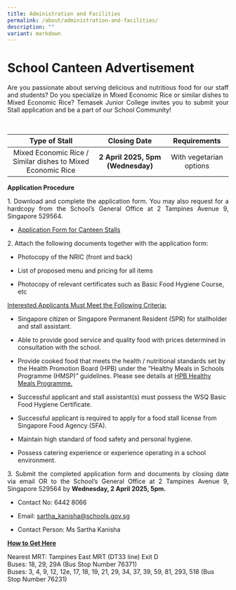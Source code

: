 ```yaml
---
title: Administration and Facilities
permalink: /about/administration-and-facilities/
description: ""
variant: markdown
---
```

# School Canteen Advertisement

<p style="text-align: justify;">Are you passionate about serving delicious and nutritious food for our staff and students? Do you specialize in Mixed Economic Rice or similar dishes to Mixed Economic Rice? Temasek Junior College invites you to submit your Stall application and be a part of our School Community!</p>
<br>

<table>
<thead>
<tr>
<th style="text-align: center;">Type of Stall</th>
<th style="text-align: center;">Closing Date</th>
<th style="text-align: center;">Requirements</th>
</tr>
</thead>
<tbody>
<tr>
<td style="text-align: center;">Mixed Economic Rice / Similar dishes to Mixed Economic Rice</td>
	<td style="text-align: center;"><b>2 April 2025, 5pm (Wednesday)</b></td>
<td style="text-align: center;">With vegetarian options<br></td>
</tr>



	

</tbody>
</table>

<p style="text-align: justify;"><b>Application Procedure</b></p>

<p style="text-align: justify;">1. Download and complete the application form. You may also request for a hardcopy from the School’s General Office at 2 Tampines Avenue 9, Singapore 529564.</p>

*   <p><a href="/files/About/Canteen/application form for canteen stalls.pdf">Application Form for Canteen Stalls</a></p>

<p style="text-align: justify;">2. Attach the following documents together with the application form:</p>

* Photocopy of the NRIC (front and back)

* List of proposed menu and pricing for all items

* Photocopy of relevant certificates such as Basic Food Hygiene Course, etc

<p style="text-align: justify;"><u>Interested Applicants Must Meet the Following Criteria:</u></p>

* Singapore citizen or Singapore Permanent Resident (SPR) for stallholder and stall assistant.

* Able to provide good service and quality food with prices determined in consultation with the school.

* Provide cooked&nbsp;food that meets the health / nutritional standards set by the Health Promotion Board (HPB) under the “Healthy Meals in Schools Programme (HMSP)” guidelines. Please see details at  <a href="https://www.hpb.gov.sg/schools/school-programmes/healthy-meals-in-schools-programme" target="_blank">HPB Healthy Meals Programme.</a>

* Successful applicant and stall assistant(s) must possess the WSQ Basic Food Hygiene Certificate.

* Successful applicant is required to apply for a food stall license from Singapore Food Agency (SFA).

* Maintain high standard of food safety and personal hygiene.

* Possess catering experience or experience operating in a school environment.

<p style="text-align: justify;"> 3. Submit the completed application form and documents by closing date via email OR to the School’s General Office at 2 Tampines Avenue 9, Singapore 529564 by <b>Wednesday, 2 April 2025, 5pm.</b></p>

* Contact No: 6442 8066

* Email: sartha_kanisha@schools.gov.sg

* Contact Person: Ms Sartha Kanisha

<p style="text-align: justify;"><b><u>How to Get Here</u></b></p>

Nearest MRT: Tampines East MRT (DT33 line) Exit D
<br>
Buses: 18, 29, 29A (Bus Stop Number 76371)
<br>
Buses: 3, 4, 9, 12, 12e, 17, 18, 19, 21, 29, 34, 37, 39, 59, 81, 293, 518 (Bus Stop Number 76231)
<p></p>